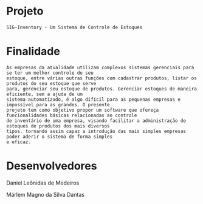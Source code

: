 # Projeto

    SIG-Inventory - Um Sistema de Controle de Estoques

# Finalidade

    As empresas da atualidade utilizam complexos sistemas gerenciais para se ter um melhor controle do seu  
    estoque, entre várias outras funções com cadastrar produtos, listar os produtos do seu estoque que serve  
    para, gerenciar seu estoque de produtos. Gerenciar estoques de maneira eficiente, sem a ajuda de um 
    sistema automatizado, é algo difícil para as pequenas empresas e impossível para as grandes. O presente 
    projeto tem como objetivo propor um software que ofereça funcionalidades básicas relacionadas ao controle 
    de inventário de uma empresa, visando facilitar a administração de estoques de produtos dos mais diversos 
    tipos. tornando assim capaz a introdução das mais simples empresas poder aderir o sistema de forma simples 
    e eficaz.

# Desenvolvedores

   Daniel Leônidas de Medeiros
   
   Márlem Magno da Silva Dantas
